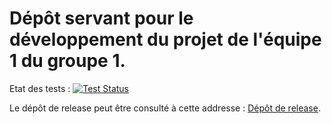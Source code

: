 # Dépôt servant pour le développement du projet de l'équipe 1 du groupe 1.

Etat des tests : [![Test Status](https://github.com/ArthurPeyrichou/CDP_Gr1_Eq1_Dev/workflows/Tests/badge.svg)](https://github.com/ArthurPeyrichou/CDP_Gr1_Eq1_Dev/actions?query=workflow%3ATests)

Le dépôt de release peut être consulté à cette addresse : [Dépôt de release](https://github.com/ArthurPeyrichou/CDP_Gr1_Eq1_Release).
